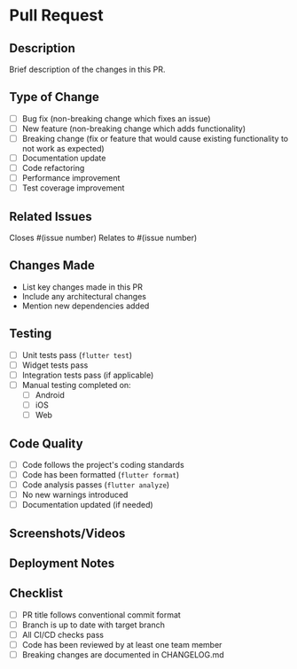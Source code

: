 # Pull Request

## Description
Brief description of the changes in this PR.

## Type of Change
- [ ] Bug fix (non-breaking change which fixes an issue)
- [ ] New feature (non-breaking change which adds functionality)
- [ ] Breaking change (fix or feature that would cause existing functionality to not work as expected)
- [ ] Documentation update
- [ ] Code refactoring
- [ ] Performance improvement
- [ ] Test coverage improvement

## Related Issues
Closes #(issue number)
Relates to #(issue number)

## Changes Made
- List key changes made in this PR
- Include any architectural changes
- Mention new dependencies added

## Testing
- [ ] Unit tests pass (`flutter test`)
- [ ] Widget tests pass
- [ ] Integration tests pass (if applicable)
- [ ] Manual testing completed on:
  - [ ] Android
  - [ ] iOS
  - [ ] Web

## Code Quality
- [ ] Code follows the project's coding standards
- [ ] Code has been formatted (`flutter format`)
- [ ] Code analysis passes (`flutter analyze`)
- [ ] No new warnings introduced
- [ ] Documentation updated (if needed)

## Screenshots/Videos
<!-- Add screenshots or videos demonstrating the changes if applicable -->

## Deployment Notes
<!-- Any special deployment considerations or steps -->

## Checklist
- [ ] PR title follows conventional commit format
- [ ] Branch is up to date with target branch
- [ ] All CI/CD checks pass
- [ ] Code has been reviewed by at least one team member
- [ ] Breaking changes are documented in CHANGELOG.md